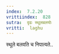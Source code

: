 ```yaml
---
index:  7.2.20
vrittiindex:  828
sutra:  दृढः स्थूलबलयोः
vritti:  laghu 
---
```


स्थूले बलवति च निपात्यते..

